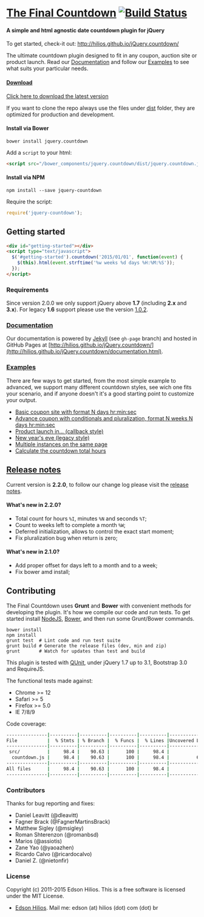 [The Final Countdown](http://hilios.github.io/jQuery.countdown/) [![Build Status](https://travis-ci.org/hilios/jQuery.countdown.svg)](https://travis-ci.org/hilios/jQuery.countdown)
=====================

#### A simple and html agnostic date countdown plugin for jQuery ####

To get started, check-it out: http://hilios.github.io/jQuery.countdown/

The ultimate countdown plugin designed to fit in any coupon, auction site or product launch. Read our [Documentation](http://hilios.github.io/jQuery.countdown/documentation.html) and follow our [Examples](http://hilios.github.io/jQuery.countdown/examples.html) to see what suits your particular needs.

#### [Download](https://github.com/hilios/jQuery.countdown/releases/download/2.1.0/jquery.countdown-2.1.0.zip) ####

[Click here to download the latest version](https://github.com/hilios/jQuery.countdown/releases/download/2.1.0/jquery.countdown-2.1.0.zip)

If you want to clone the repo always use the files under [dist](https://github.com/hilios/jQuery.countdown/tree/master/dist) folder, they are optimized for production and development.

#### Install via Bower ####

```
bower install jquery.countdown
```

Add a `script` to your html:

```html
<script src="/bower_components/jquery.countdown/dist/jquery.countdown.js"></script>
```

#### Install via NPM

```
npm install --save jquery-countdown
```

Require the script:

```js
require('jquery-countdown');
```

Getting started
---------------

```html
<div id="getting-started"></div>
<script type="text/javascript">
  $('#getting-started').countdown('2015/01/01', function(event) {
    $(this).html(event.strftime('%w weeks %d days %H:%M:%S'));
  });
</script>
```

### Requirements ###

Since version 2.0.0 we only support jQuery above **1.7** (including **2.x** and **3.x**). For legacy **1.6** support please use the version [1.0.2](https://github.com/hilios/jQuery.countdown/releases/download/1.0.2/jquery.countdown-1.0.2.zip).

### [Documentation](http://hilios.github.io/jQuery.countdown/documentation.html) ###

Our documentation is powered by [Jekyll](http://jekyllrb.com/) (see `gh-page` branch) and hosted in GitHub Pages at [http://hilios.github.io/jQuery.countdown/](http://hilios.github.io/jQuery.countdown/documentation.html).

### [Examples](http://hilios.github.io/jQuery.countdown/examples.html) ###

There are few ways to get started, from the most simple example to advanced, we support many different countdown styles, see wich one fits your scenario, and if anyone doesn't it's a good starting point to customize your output.

 - [Basic coupon site with format N days hr:min:sec](http://hilios.github.io/jQuery.countdown/examples/basic-coupon-site.html)
 - [Advance coupon with conditionals and pluralization, format N weeks N days hr:min:sec](http://hilios.github.io/jQuery.countdown/examples/advanced-coupon-site.html)
 - [Product launch in... (callback style)](http://hilios.github.io/jQuery.countdown/examples/website-launch.html)
 - [New year's eve (legacy style)](http://hilios.github.io/jQuery.countdown/examples/legacy-style.html)
 - [Multiple instances on the same page](http://hilios.github.io/jQuery.countdown/examples/multiple-instances.html)
 - [Calculate the countdown total hours](http://hilios.github.io/jQuery.countdown/examples/show-total-hours.html)

[Release notes](https://github.com/hilios/jQuery.countdown/releases)
---------------

Current version is **2.2.0**, to follow our change log please visit the [release notes](https://github.com/hilios/jQuery.countdown/releases).

#### What's new in 2.2.0? ####

 * Total count for hours `%I`, minutes `%N` and seconds `%T`;
 * Count to weeks left to complete a month `%W`;
 * Deferred initialization, allows to control the exact start moment;
 * Fix pluralization bug when return is zero;

#### What's new in 2.1.0? ####

 * Add proper offset for days left to a month and to a week;
 * Fix bower amd install;

Contributing
------------

The Final Countdown uses **Grunt** and **Bower** with convenient methods for developing the plugin. It's how we compile our code and run tests. To get started install [NodeJS](http://nodejs.org/), [Bower](http://bower.io/), and then run some Grunt/Bower commands.

```shell
bower install
npm install
grunt test  # Lint code and run test suite
grunt build # Generate the release files (dev, min and zip)
grunt       # Watch for updates than test and build
```

This plugin is tested with [QUnit](http://qunitjs.com/), under jQuery 1.7 up to 3.1, Bootstrap 3.0 and RequireJS.

The functional tests made against:

*   Chrome >= 12
*   Safari >= 5
*   Firefox >= 5.0
*   IE 7/8/9

Code coverage:

```sh
---------------|----------|----------|----------|----------|----------------|
File           |  % Stmts | % Branch |  % Funcs |  % Lines |Uncovered Lines |
---------------|----------|----------|----------|----------|----------------|
 src/          |     98.4 |    90.63 |      100 |     98.4 |                |
  countdown.js |     98.4 |    90.63 |      100 |     98.4 |          6,283 |
---------------|----------|----------|----------|----------|----------------|
All files      |     98.4 |    90.63 |      100 |     98.4 |                |
---------------|----------|----------|----------|----------|----------------|
```

### Contributors ###

Thanks for bug reporting and fixes:

*   Daniel Leavitt (@dleavitt)
*   Fagner Brack (@FagnerMartinsBrack)
*   Matthew Sigley (@msigley)
*   Roman Shterenzon (@romanbsd)
*   Marios (@assiotis)
*   Zane Yao (@yaoazhen)
*   Ricardo Calvo (@ricardocalvo)
*   Daniel Z. (@nietonfir)

### License ###

Copyright (c) 2011-2015 Edson Hilios. This is a free software is licensed under the MIT License.

*   [Edson Hilios](http://edson.hilios.com.br). Mail me: edson (at) hilios (dot) com (dot) br
